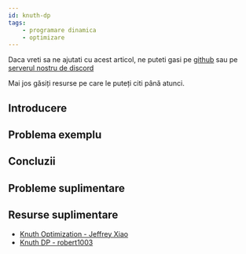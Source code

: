 ```yaml
---
id: knuth-dp
tags:
    - programare dinamica
    - optimizare
---
```


Daca vreti sa ne ajutati cu acest articol, ne puteti gasi pe
[github](https://github.com/roalgo-discord/arhiva-educationala) sau pe
[serverul nostru de discord](https://discord.gg/vdDRSmg3fC)

Mai jos găsiți resurse pe care le puteți citi până atunci.

## Introducere

## Problema exemplu

## Concluzii

## Probleme suplimentare

## Resurse suplimentare

- [Knuth Optimization - Jeffrey Xiao](https://jeffreyxiao.me/blog/knuths-optimization)
- [Knuth DP - robert1003](https://robert1003.github.io/2020/02/29/dp-opt-knuth.html)